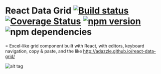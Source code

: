 # React Data Grid [![Build status](https://ci.appveyor.com/api/projects/status/smciktvlkvp6r8w7/branch/master?svg=true)](https://ci.appveyor.com/project/adazzle/react-data-grid/branch/master)[![Coverage Status](https://coveralls.io/repos/adazzle/react-data-grid/badge.svg?branch=master)](https://coveralls.io/r/adazzle/react-data-grid?branch=master) [![npm version](https://badge.fury.io/js/react-data-grid.svg)](http://badge.fury.io/js/react-data-grid) ![npm dependencies](https://david-dm.org/adazzle/react-data-grid.svg)
=
Excel-like grid component built with React, with editors, keyboard navigation, copy &amp; paste, and the like http://adazzle.github.io/react-data-grid/  

![alt tag](https://github.com/adazzle/react-data-grid/blob/master/examples/assets/images/datagrid.PNG?raw=true)
